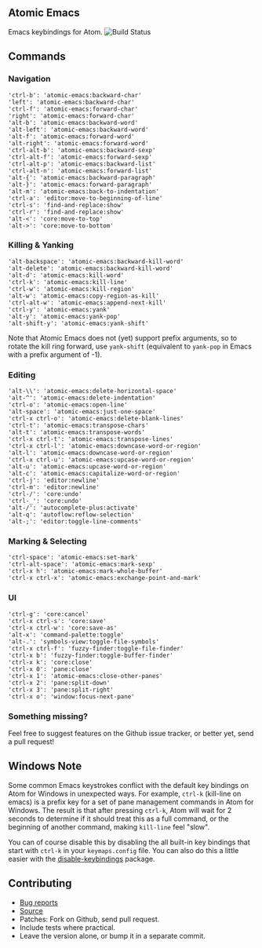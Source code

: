 ## Atomic Emacs

Emacs keybindings for Atom.
![Build Status](https://travis-ci.org/avendael/atomic-emacs.svg?branch=master)

## Commands

### Navigation

    'ctrl-b': 'atomic-emacs:backward-char'
    'left': 'atomic-emacs:backward-char'
    'ctrl-f': 'atomic-emacs:forward-char'
    'right': 'atomic-emacs:forward-char'
    'alt-b': 'atomic-emacs:backward-word'
    'alt-left': 'atomic-emacs:backward-word'
    'alt-f': 'atomic-emacs:forward-word'
    'alt-right': 'atomic-emacs:forward-word'
    'ctrl-alt-b': 'atomic-emacs:backward-sexp'
    'ctrl-alt-f': 'atomic-emacs:forward-sexp'
    'ctrl-alt-p': 'atomic-emacs:backward-list'
    'ctrl-alt-n': 'atomic-emacs:forward-list'
    'alt-{': 'atomic-emacs:backward-paragraph'
    'alt-}': 'atomic-emacs:forward-paragraph'
    'alt-m': 'atomic-emacs:back-to-indentation'
    'ctrl-a': 'editor:move-to-beginning-of-line'
    'ctrl-s': 'find-and-replace:show'
    'ctrl-r': 'find-and-replace:show'
    'alt-<': 'core:move-to-top'
    'alt->': 'core:move-to-bottom'

### Killing & Yanking

    'alt-backspace': 'atomic-emacs:backward-kill-word'
    'alt-delete': 'atomic-emacs:backward-kill-word'
    'alt-d': 'atomic-emacs:kill-word'
    'ctrl-k': 'atomic-emacs:kill-line'
    'ctrl-w': 'atomic-emacs:kill-region'
    'alt-w': 'atomic-emacs:copy-region-as-kill'
    'ctrl-alt-w': 'atomic-emacs:append-next-kill'
    'ctrl-y': 'atomic-emacs:yank'
    'alt-y': 'atomic-emacs:yank-pop'
    'alt-shift-y': 'atomic-emacs:yank-shift'

Note that Atomic Emacs does not (yet) support prefix arguments, so to rotate the
kill ring forward, use `yank-shift` (equivalent to `yank-pop` in Emacs with a
prefix argument of -1).

### Editing

    'alt-\\': 'atomic-emacs:delete-horizontal-space'
    'alt-^': 'atomic-emacs:delete-indentation'
    'ctrl-o': 'atomic-emacs:open-line'
    'alt-space': 'atomic-emacs:just-one-space'
    'ctrl-x ctrl-o': 'atomic-emacs:delete-blank-lines'
    'ctrl-t': 'atomic-emacs:transpose-chars'
    'alt-t': 'atomic-emacs:transpose-words'
    'ctrl-x ctrl-t': 'atomic-emacs:transpose-lines'
    'ctrl-x ctrl-l': 'atomic-emacs:downcase-word-or-region'
    'alt-l': 'atomic-emacs:downcase-word-or-region'
    'ctrl-x ctrl-u': 'atomic-emacs:upcase-word-or-region'
    'alt-u': 'atomic-emacs:upcase-word-or-region'
    'alt-c': 'atomic-emacs:capitalize-word-or-region'
    'ctrl-j': 'editor:newline'
    'ctrl-m': 'editor:newline'
    'ctrl-/': 'core:undo'
    'ctrl-_': 'core:undo'
    'alt-/': 'autocomplete-plus:activate'
    'alt-q': 'autoflow:reflow-selection'
    'alt-;': 'editor:toggle-line-comments'

### Marking & Selecting

    'ctrl-space': 'atomic-emacs:set-mark'
    'ctrl-alt-space': 'atomic-emacs:mark-sexp'
    'ctrl-x h': 'atomic-emacs:mark-whole-buffer'
    'ctrl-x ctrl-x': 'atomic-emacs:exchange-point-and-mark'

### UI

    'ctrl-g': 'core:cancel'
    'ctrl-x ctrl-s': 'core:save'
    'ctrl-x ctrl-w': 'core:save-as'
    'alt-x': 'command-palette:toggle'
    'alt-.': 'symbols-view:toggle-file-symbols'
    'ctrl-x ctrl-f': 'fuzzy-finder:toggle-file-finder'
    'ctrl-x b': 'fuzzy-finder:toggle-buffer-finder'
    'ctrl-x k': 'core:close'
    'ctrl-x 0': 'pane:close'
    'ctrl-x 1': 'atomic-emacs:close-other-panes'
    'ctrl-x 2': 'pane:split-down'
    'ctrl-x 3': 'pane:split-right'
    'ctrl-x o': 'window:focus-next-pane'

### Something missing?

Feel free to suggest features on the Github issue tracker, or better yet, send a
pull request!

## Windows Note

Some common Emacs keystrokes conflict with the default key bindings on Atom for
Windows in unexpected ways. For example, `ctrl-k` (kill-line on emacs) is a
prefix key for a set of pane management commands in Atom for Windows. The result
is that after pressing `ctrl-k`, Atom will wait for 2 seconds to determine if it
should treat this as a full command, or the beginning of another command, making
`kill-line` feel "slow".

You can of course disable this by disabling the all built-in key bindings that
start with `ctrl-k` in your `keymaps.config` file. You can also do this a little
easier with the [disable-keybindings][disable-keybindings] package.

[disable-keybindings]: https://atom.io/packages/disable-keybindings

## Contributing

* [Bug reports](https://github.com/avendael/atomic-emacs/issues)
* [Source](https://github.com/avendael/atomic-emacs)
* Patches: Fork on Github, send pull request.
 * Include tests where practical.
 * Leave the version alone, or bump it in a separate commit.
